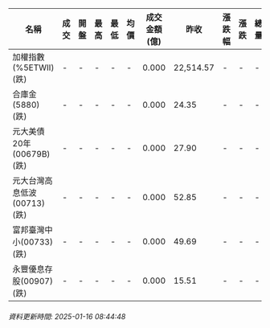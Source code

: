 | 名稱 | 成交 | 開盤 | 最高 | 最低 | 均價 | 成交金額(億) | 昨收 | 漲跌幅 | 漲跌 | 總量 | 昨量 | 振幅 |
| -------- | -------- | -------- | -------- |-------- | -------- | -------- |-------- |-------- |-------- | -------- | -------- |-------- |
|加權指數(%5ETWII) (跌)|-|-|-|-|-|0.000|22,514.57|-|-|-|-|0.00%|
|合庫金(5880) (跌)|-|-|-|-|-|0.000|24.35|-|-|-|-|0.00%|
|元大美債20年(00679B) (跌)|-|-|-|-|-|0.000|27.90|-|-|-|-|0.00%|
|元大台灣高息低波(00713) (跌)|-|-|-|-|-|0.000|52.85|-|-|-|-|0.00%|
|富邦臺灣中小(00733) (跌)|-|-|-|-|-|0.000|49.69|-|-|-|-|0.00%|
|永豐優息存股(00907) (跌)|-|-|-|-|-|0.000|15.51|-|-|-|-|0.00%|
###### 資料更新時間: 2025-01-16 08:44:48